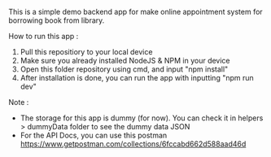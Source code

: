 This is a simple demo backend app for make online appointment system for borrowing book from library.



How to run this app :
1. Pull this repositiory to your local device
2. Make sure you already installed NodeJS & NPM in your device
3. Open this folder repository using cmd, and input "npm install"
4. After installation is done, you can run the app with inputting "npm run dev"

Note : 
- The storage for this app is dummy (for now). You can check it in helpers > dummyData folder to see the dummy data JSON
- For the API Docs, you can use this postman https://www.getpostman.com/collections/6fccabd662d588aad46d
